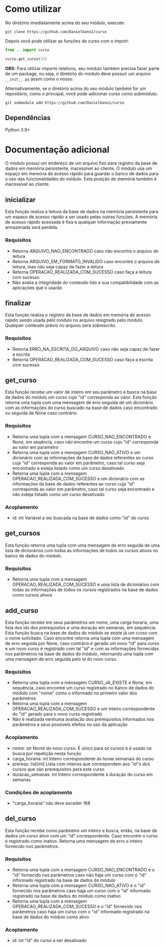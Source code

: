 # Como utilizar

No diretório imediatamente acima do seu módulo, execute:

`git clone https://github.com/Danielbano1/curso`

Depois você pode utilizar as funções de curso com o import:

```Python
from .. import curso

curso.get_curso(25)
```

**OBS:** Para utilizar imports relativos, seu módulo também precisa fazer parte de um package, ou seja, o diretório do módulo deve possuir um arquivo `__init__.py` assim como o nosso.

Alternativamente, se o diretório acima do seu módulo também for um repositório, como o principal, você pode adicionar curso como submódulo:

`git submodule add https://github.com/Danielbano1/curso`

## Dependências

Python 3.9+

# Documentação adicional

O módulo possui um endereço de um arquivo fixo para registro da base de dados em memória persistente, inacessivel ao cliente.
O módulo usa um espaço em memória de acesso rápido para guardar o banco de dados para o uso das funcionalidades do módulo. Esta posição de memória também é inacessível ao cliente.

## inicializar

Esta função realiza a leitura da base de dados na memória persistente para um espaço de acesso rápido a ser usado pelas outras funções. A memória de acesso rápido acessada é fixa e qualquer informação previamente armazenada será perdida.

### Requisitos

- Retorna ARQUIVO_NAO_ENCONTRADO caso não encontre o arquivo de leitura
- Retorna ARQUIVO_EM_FORMATO_INVALIDO caso encontre o arquivo de leitura, mas não seja capaz de fazer a leitura
- Retorna OPERACAO_REALIZADA_COM_SUCESSO caso faça a leitura com sucesso
- Não avalia a integridade do conteudo lido e sua compatibilidade com as aplicações que o usarão

## finalizar

Esta função realiza o registro da base de dados em memória de acesso rápido sendo usada pelo módulo no arquivo resignado pelo módulo. Qualquer conteudo prévio no arquivo será sobrescrito.

### Requisitos

- Retorna ERRO_NA_ESCRITA_DO_ARQUIVO caso não seja capaz de fazer a escrita
- Retorna OPERACAO_REALIZADA_COM_SUCESSO caso faça a escrita com sucesso

## get_curso

Esta função recebe um valor de inteiro em seu parâmetro e busca na base de dados do módulo um curso cujo "id" corresponda ao valor. Esta função retorna uma tupla com uma mensagem de erro seguida de um dicionário com as informações do curso buscado na base de dados caso encontrado ou seguida de None caso contrário.

### Requisitos

- Retorna uma tupla com a mensagem CURSO_NAO_ENCONTRADO e None, em seqência, caso não encontre um curso cujo "id" corresponda ao valor em parametro
- Retorna uma tupla com a mensagem CURSO_NAO_ATIVO e um dicionário com as informações da base de dados referentes ao curso cuja "id" corresponda ao valor em parâmetro, caso tal curso seja encontrado e esteja listado como um curso desativado
- Retorna uma tupla com a mensagem OPERACAO_REALIZADA_COM_SUCESSO e um dicionário com as informações da base de dados referentes ao curso cuja "id" corresponda ao valor em parâmetro, caso tal curso seja encontrado e não esteja listado como um curso desativado

### Acoplamento

- id: int
  Variável a ser buscada na base de dados como "id" do curso

## get_cursos

Esta função retorna uma tupla com uma mensagem de erro seguida de uma lista de dicionários com todas as informações de todos os cursos ativos no banco de dados do módulo.

### Requisitos

- Retorna uma tupla com a mensagem OPERACAO_REALIZADA_COM_SUCESSO e uma lista de dicionários com todas as informações de todos os cursos registrados na base de dados como cursos ativos

## add_curso

Esta função recebe em seus parâmetros um nome, uma carga horaria, uma lista dos ids dos prerequisitos e uma duração em semanas, em sequência. Esta função busca na base de dados do módulo se existe já um curso com o nome solicitado. Caso encontre retorna uma tupla com uma mensagem de erro seguida por None, caso contrário é gerado um novo "id" para curso e um novo curso é registrado com tal "id" e com as informações fornecidas nos parâmetros na base de dados do módulo, retornando uma tupla com uma mensagem de erro seguida pelo id do novo curso.

### Requisitos

- Retorna uma tupla com a mensagem CURSO_JA_EXISTE e None, em sequência, caso encontre um curso registrado no banco de dados do módulo com "nome" como o informado no primeiro valor dos parâmetros
- Retorna uma tupla com a mensagem OPERACAO_REALIZADA_COM_SUCESSO e um inteiro correspondente do "id" gerado para o novo curso registrado
- Não é realizada nenhuma avaliação dos prerequisitos informados nos parâmetros e seus possíveis efeitos no uso da aplicação

### Acoplamento

- nome: str
  Nome do novo curso. É único para os cursos e é usado na busca por repetição nesta função
- carga_horaria: int
  Inteiro correspondente às horas semanais do curso
- prereqs: list[int]
  Lista com inteiros que correspondem aos "id"s dos cursos que são prerequisitos para este curso
- duracao_semanas: int
  Inteiro correspondente à duração do curso em semanas

### Condições de acoplamento

- "carga_horaria" não deve exceder 168

## del_curso

Esta função recebe como parâmetro um inteiro e busca, então, na base de dados um curso ativo com um "id" correspondente. Caso encontre o curso é registrado como inativo. Retorna uma mensagem de erro o inteiro fornecido nos parâmetros.

### Requisitos

- Retorna uma tupla com a mensagem CURSO_NAO_ENCONTRADO e o "id" fornecido nos parâmetros caso não haja um curso com o "id" informado registrado na base de dados do módulo
- Retorna uma tupla com a mensagem CURSO_NAO_ATIVO e o "id" fornecido nos parâmetros caso haja um curso com o "id" informado registrado na base de dados do módulo como inativo
- Retorna uma tupla com a mensagem OPERACAO_REALIZADA_COM_SUCESSO e o "id" fornecido nos parâmetros caso haja um curso com o "id" informado registrado na base de dados do módulo como ativo

### Acoplamento

- id: int
  "id" do curso a ser desativado





